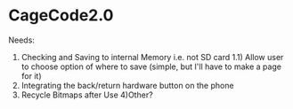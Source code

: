 CageCode2.0
===========
Needs:
1) Checking and Saving to internal Memory i.e. not SD card 
  1.1) Allow user to choose option of where to save (simple, but I'll have to make a page for it)
2) Integrating the back/return hardware button on the phone
3) Recycle Bitmaps after Use
4)Other?
